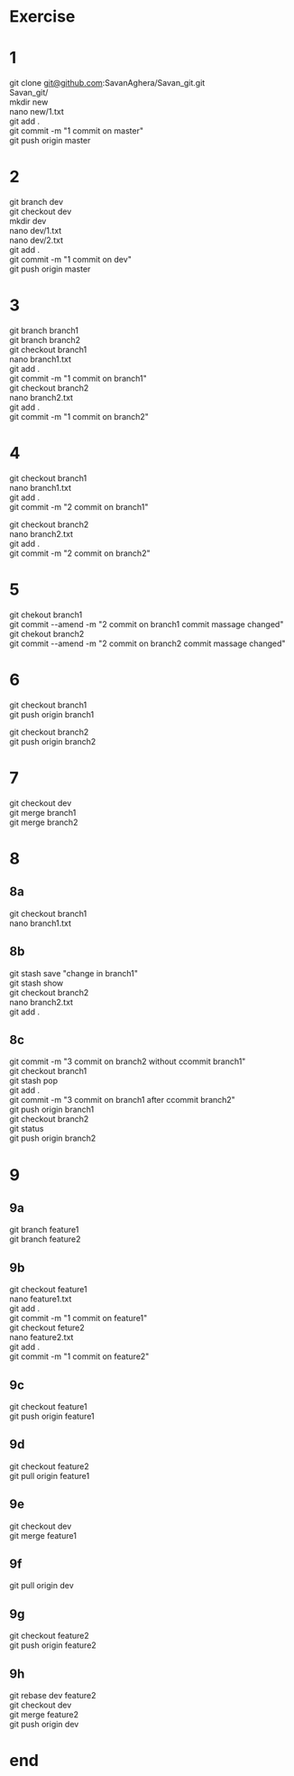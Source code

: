 # Exercise 

# 1
git clone git@github.com:SavanAghera/Savan_git.git  
Savan_git/  
mkdir new  
nano new/1.txt  
git add .  
git commit -m "1 commit on master"  
git push origin master  

# 2
git branch dev  
git checkout dev   
mkdir dev  
nano dev/1.txt  
nano dev/2.txt  
git add .  
git commit -m "1 commit on dev"  
git push origin master  

# 3
git branch branch1  
git branch branch2  
git checkout branch1  
nano branch1.txt  
git add .  
git commit -m "1 commit on branch1"  
git checkout branch2  
nano branch2.txt  
git add .  
git commit -m "1 commit on branch2"  

# 4
git checkout branch1  
nano branch1.txt  
git add .  
git commit -m "2 commit on branch1"  

git checkout branch2  
nano branch2.txt  
git add .  
git commit -m "2 commit on branch2"  

# 5
git chekout branch1  
git commit --amend -m "2 commit on branch1 commit massage changed"  
git chekout branch2  
git commit --amend -m "2 commit on branch2 commit massage changed"  
  
# 6
git checkout branch1  
git push origin branch1  
  
git checkout branch2  
git push origin branch2  
  
# 7
git checkout dev  
git merge branch1   
git merge branch2  

# 8
## 8a
git checkout branch1  
nano branch1.txt  
## 8b
git stash save  "change in branch1"  
git stash show  
git checkout branch2  
nano branch2.txt  
git add .  
## 8c
git commit -m "3 commit on branch2 without ccommit branch1"  
git  checkout branch1  
git stash pop  
git  add .  
git commit -m "3 commit on branch1 after ccommit branch2"  
git push origin branch1  
git checkout branch2  
git status  
git push origin branch2  
  
# 9
## 9a
git branch feature1  
git branch feature2  
## 9b  
git checkout feature1  
nano feature1.txt  
git add .  
git commit -m "1 commit on feature1"  
git checkout feture2  
nano feature2.txt  
git add .  
git commit -m "1 commit on feature2"  
## 9c  
git checkout feature1  
git push origin feature1  
## 9d
git checkout feature2  
git pull origin feature1  
## 9e
git checkout dev   
git merge feature1  
## 9f
git pull origin dev  
## 9g
git checkout feature2   
git push origin feature2  
## 9h
git rebase dev feature2   
git checkout dev  
git merge feature2  
git push origin dev  

# end
